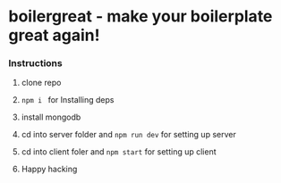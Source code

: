 # boilergreat - make your boilerplate great again!

### Instructions

1. clone repo

2. `npm i ` for Installing deps

3. install mongodb

4. cd into server folder and `npm run dev` for setting up server

5. cd into client foler and `npm start` for setting up client

6. Happy hacking


